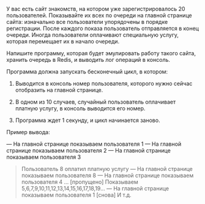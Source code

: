 У вас есть сайт знакомств, на котором уже зарегистрировалось 20 пользователей. Показывайте их всех по очереди на главной странице сайта: изначально все пользователи упорядочены в порядке регистрации. После каждого показа пользователь отправляется в конец очереди. Иногда пользователи оплачивают специальную услугу, которая перемещает их в начало очереди. 

Напишите программу, которая будет эмулировать работу такого сайта, хранить очередь в Redis, и выводить лог операций в консоль.

Программа должна запускать бесконечный цикл, в котором:

1. Выводится в консоль номер пользователя, которого нужно сейчас отобразить на главной странице. 

2. В одном из 10 случаев, случайный пользователь оплачивает платную услугу, в консоль выводится его номер.

3. Программа ждет 1 секунду, и цикл начинается заново.

Пример вывода:

— На главной странице показываем пользователя 1
— На главной странице показываем пользователя 2
— На главной странице показываем пользователя 3
> Пользователь 8 оплатил платную услугу
— На главной странице показываем пользователя 8
— На главной странице показываем пользователя 4
… [пропущено] Показываем 5,6,7,9,10,11,12,13,14,15,16,17,18,19…
— На главной странице показываем пользователя 1 [снова]
И т.д.
